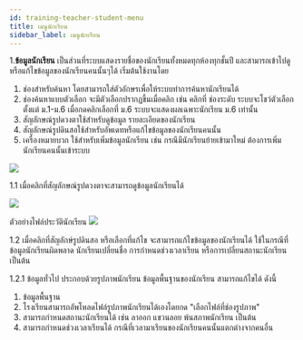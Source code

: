 ```yaml
---
id: training-teacher-student-menu
title: เมนูนักเรียน
sidebar_label: เมนูนักเรียน
---
```


1.**ข้อมูลนักเรียน** เป็นส่วนที่ระบบแสดงรายชื่อของนักเรียนทั้งหมดทุกห้องทุกชั้นปี และสามารถเข้าไปดูหรือแก้ไขข้อมูลของนักเรียนคนนั้นๆได้ เริ่มต้นใช้งานโดย

1. ช่องสำหรับค้นหา โดยสามารถใส่ตัวอักษรเพื่อให้ระบบทำการค้นหานักเรียนได้
2. ช่องค้นหาแบบตัวเลือก จะมีตัวเลือกปรากฏขึ้นเมื่อคลิก เช่น คลิกที่ ช่องระดับ ระบบจะโชว์ตัวเลือกตั้งแต่ ม.1-ม.6 เมื่อกดคลิกเลือกที่ ม.6 ระบบจะแสดงผลเฉพาะนักเรียน ม.6 เท่านั้น
3. สัญลักษณ์รูปดวงตาใช้สำหรับดูข้อมูล รายละเอียดของนักเรียน
4. สัญลักษณ์รูปดินสอใช้สำหรับอัพเดทหรือแก้ไขข้อมูลของนักเรียนคนนั้น
5. เครื่องหมายบวก ใช้สำหรับเพิ่มข้อมูลนักเรียน เช่น กรณีมีนักเรียนย้ายเข้ามาใหม่ ต้องการเพิ่มนักเรียนคนนั้นเข้าระบบ

![](https://i.imgur.com/Khk95kP.png)

1.1 เมื่อคลิกที่สัญลักษณ์รูปดวงตาจะสามารถดูข้อมูลนักเรียนได้

![](https://i.imgur.com/PdeErPn.png)

ตัวอย่างไฟล์ประวัตินักเรียน
![](https://i.imgur.com/exxhM5b.jpg)

1.2 เมื่อคลิกที่สัญลักษ์รูปดินสอ หรือเลือกที่แก้ไข จะสามารถแก้ไขข้อมูลของนักเรียนได้ ใช้ในกรณีที่ข้อมูลนักเรียนผิดพลาด นักเรียนเปลี่ยนชื่อ การกำหนดช่วงเวลาเรียน หรือการเปลี่ยนสถานะนักเรียน เป็นต้น

1.2.1 ข้อมูลทั่วไป ประกอบด้วยรูปภาพนักเรียน ข้อมูลพื้นฐานของนักเรียน สามารถแก้ไขได้ ดังนี้

1. ข้อมูลพื้นฐาน
2. โรงเรียนสามารถอัพโหลดไฟล์รูปภาพนักเรียนได้เองโดยกด "เลือกไฟล์ที่ช่องรูปภาพ"
3. สามารถกำหนดสถานะนักเรียนได้ เช่น ลาออก แขวนลอย พ้นสภาพนักเรียน เป็นต้น
4. สามารถกำหนดช่วงเวลาเรียนได้ กรณีที่เวลามาเรียนของนักเรียนคนนั้นแตกต่างจากคนอื่น
